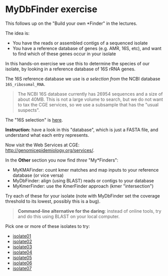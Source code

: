 # MyDbFinder exercise

This follows up on the "Build your own \*Finder" in the lectures.

The idea is:
 - You have the reads or assembled contigs of a sequenced isolate
 - You have a reference database of genes (e.g. AMR, 16S, etc), and
   want to find which of these genes occur in your isolate

In this hands-on exercise we use this to determine the species of
our isolate, by looking in a reference database of 16S rRNA genes.

The 16S reference database we use is _a selection from_ the NCBI
database `16S_ribosomal_RNA`.

> The NCBI 16S database currently has 26954 sequences and a size
> of about 40MB.  This is not a large volume to search, but we do
> not want to tax the CGE services, so we use a subsample that has
> the "usual suspects".

The "16S selection" is [here](https://zwets.it/course/mydbfinder/16S_selection.fna).

**Instruction:** have a look in this "database", which is just a FASTA
file, and understand what each entry represents.

Now visit the Web Services at CGE: <http://genomicepidemiology.org/services/>.

In the **Other** section you now find _three_ "My\*Finders":

 - MyKMAFinder: count kmer matches and map inputs to your reference database (or vice versa)
 - MyDbFinder: align (using BLAST) reads or contigs to your database
 - MyKmerFinder: use the KmerFinder approach (kmer "intersection")

Try each of these for your isolate (note with MyDbFinder set the coverage
threshold to its lowest, possibly this is a bug).

> **Command-line alternative for the daring**: instead of online tools,
> try and do this using BLAST on your local computer.

Pick one or more of these isolates to try:

 * [isolate01](https://zwets.it/course/mydbfinder/isolate01.fna.gz)
 * [isolate02](https://zwets.it/course/mydbfinder/isolate02.fna.gz)
 * [isolate03](https://zwets.it/course/mydbfinder/isolate03.fna.gz)
 * [isolate04](https://zwets.it/course/mydbfinder/isolate04.fna.gz)
 * [isolate05](https://zwets.it/course/mydbfinder/isolate05.fna.gz)
 * [isolate06](https://zwets.it/course/mydbfinder/isolate06.fna.gz)
 * [isolate07](https://zwets.it/course/mydbfinder/isolate07.fna.gz)

